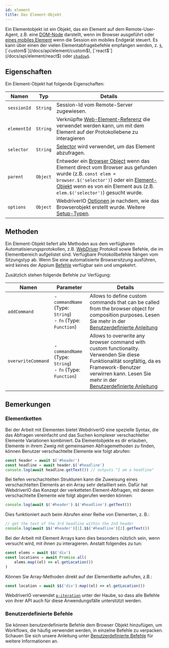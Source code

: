```yaml
---
id: element
title: Das Element-Objekt
---
```


Ein Elementobjekt ist ein Objekt, das ein Element auf dem Remote-User-Agent, z.B. eine [DOM-Node](https://developer.mozilla.org/en-US/docs/Web/API/Element) darstellt, wenn im Browser ausgeführt oder [eines mobiles Element](https://developer.apple.com/documentation/swift/sequence/element) wenn die Session ein mobiles Endgerät steuert. Es kann über einen der vielen Elementabfragebefehle empfangen werden, z. [`$`](/docs/api/element/$), [`custom$`](/docs/api/element/custom$), [`react$`](/docs/api/element/react$) oder [`shadow$`](/docs/api/element/shadow$).

## Eigenschaften

Ein Element-Objekt hat folgende Eigenschaften:

| Namen       | Typ      | Details                                                                                                                                                                                                                                                                 |
| ----------- | -------- | ----------------------------------------------------------------------------------------------------------------------------------------------------------------------------------------------------------------------------------------------------------------------- |
| `sessionId` | `String` | Session-Id vom Remote-Server zugewiesen.                                                                                                                                                                                                                                |
| `elementId` | `String` | Verknüpfte [Web-Element-Referenz](https://w3c.github.io/webdriver/#elements) die verwendet werden kann, um mit dem Element auf der Protokollebene zu interagieren                                                                                                       |
| `selector`  | `String` | [Selector](/docs/selectors) wird verwendet, um das Element abzufragen.                                                                                                                                                                                                  |
| `parent`    | `Object` | Entweder ein [Browser Object](/docs/api/browser) wenn das Element direct vom Browser aus gefunden wurde (z.B. `const elem = browser.$('selector')`) oder ein [Element-Objekt](/docs/api/element) wenn es von ein Element aus (z.B. `elem.$('selector')`) gesucht wurde. |
| `options`   | `Object` | WebdriverIO [Optionen](/docs/configuration) je nachdem, wie das Browserobjekt erstellt wurde. Weitere [Setup-Typen](/docs/setuptypes).                                                                                                                                  |

## Methoden

Ein Element-Objekt liefert alle Methoden aus dem verfügbaren Automatisierungsprotokollen, z.B. [WebDriver](/docs/api/webdriver) Protokoll sowie Befehle, die im Elementbereich aufgelistet sind. Verfügbare Protokollbefehle hängen vom Sitzungstyp ab. Wenn Sie eine automatisierte Browsersitzung ausführen, wird keines der Appium [Befehle](/docs/api/appium) verfügbar sein und umgekehrt.

Zusätzlich stehen folgende Befehle zur Verfügung:

| Namen              | Parameter                                                             | Details                                                                                                                                                                                                                                                           |
| ------------------ | --------------------------------------------------------------------- | ----------------------------------------------------------------------------------------------------------------------------------------------------------------------------------------------------------------------------------------------------------------- |
| `addCommand`       | - `commandName` (Type: `String`)<br />- `fn` (Type: `Function`) | Allows to define custom commands that can be called from the browser object for composition purposes. Lesen Sie mehr in der [Benutzerdefinierte Anleitung](/docs/customcommands)                                                                                  |
| `overwriteCommand` | - `commandName` (Type: `String`)<br />- `fn` (Type: `Function`) | Allows to overwrite any browser command with custom functionality. Verwenden Sie diese Funktionalität sorgfältig, da es Framework-Benutzer verwirren kann. Lesen Sie mehr in der [Benutzerdefinierte Anleitung](/docs/customcommands#overwriting-native-commands) |

## Bemerkungen

### Elementketten

Bei der Arbeit mit Elementen bietet WebdriverIO eine spezielle Syntax, die das Abfragen vereinfacht und das Suchen komplexer verschachtelter Elemente Variationen kombiniert. Da Elementobjekte es dir erlauben, Elemente in ihrem Zweig mit gemeinsamen Abfragemethoden zu finden, können Benutzer verschachtelte Elemente wie folgt abrufen:

```js
const header = await $('#header')
const headline = await header.$('#headline')
console.log(await headline.getText()) // outputs "I am a headline"
```

Bei tiefen verschachtelten Strukturen kann die Zuweisung eines verschachtelten Elements an ein Array sehr detailliert sein. Dafür hat WebdriverIO das Konzept der verketteten Element-Abfragen, mit denen verschachtelte Elemente wie folgt abgerufen werden können:

```js
console.log(await $('#header').$('#headline').getText())
```

Dies funktioniert auch beim Abrufen einer Reihe von Elementen, z. B.:

```js
// get the text of the 3rd headline within the 2nd header
console.log(await $$('#header')[1].$$('#headline')[2].getText())
```

Bei der Arbeit mit Element Arrays kann dies besonders nützlich sein, wenn versucht wird, mit ihnen zu interagieren. Anstatt folgendes zu tun:

```js
const elems = await $$('div')
const locations = await Promise.all(
    elems.map((el) => el.getLocation())
)
```

Können Sie Array-Methoden direkt auf der Elementkette aufrufen, z.B.:

```js
const location = await $$('div').map((el) => el.getLocation())
```

WebdriverIO verwendet [`p-iteration`](https://www.npmjs.com/package/p-iteration#api) unter der Haube, so dass alle Befehle von ihrer API auch für diese Anwendungsfälle unterstützt werden.

### Benutzerdefinierte Befehle

Sie können benutzerdefinierte Befehle dem Browser Objekt hinzufügen, um Workflows, die häufig verwendet werden, in einzelne Befehle zu verpacken. Schauen Sie sich unsere Anleitung unter [Benutzerdefinierte Befehle](/docs/customcommands#adding-custom-commands) für weitere Informationen an.
